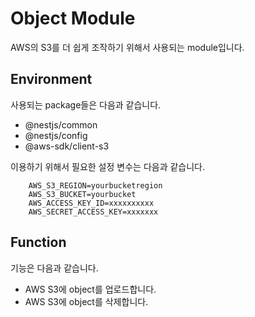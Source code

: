 # Object Module

AWS의 S3를 더 쉽게 조작하기 위해서 사용되는 module입니다.

## Environment

사용되는 package들은 다음과 같습니다.

- @nestjs/common
- @nestjs/config
- @aws-sdk/client-s3

이용하기 위해서 필요한 설정 변수는 다음과 같습니다. 

``` env
    AWS_S3_REGION=yourbucketregion
    AWS_S3_BUCKET=yourbucket
    AWS_ACCESS_KEY_ID=xxxxxxxxxx
    AWS_SECRET_ACCESS_KEY=xxxxxxx
```

## Function

기능은 다음과 같습니다.

- AWS S3에 object를 업로드합니다.
- AWS S3에 object를 삭제합니다.
